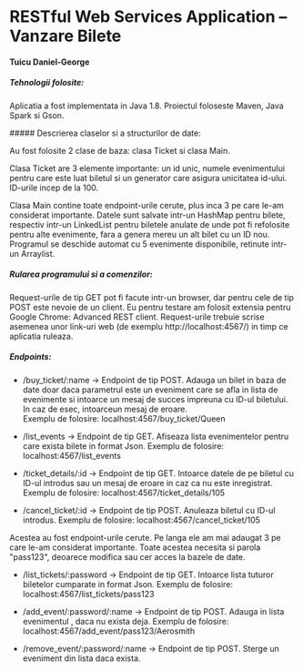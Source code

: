 # RESTful Web Services Application – Vanzare Bilete
#### Tuicu Daniel-George

##### Tehnologii folosite:
<p> Aplicatia a fost implementata in Java 1.8. Proiectul foloseste Maven, Java Spark si Gson. </p>
##### Descrierea claselor si a structurilor de date:
<p> 	Au fost folosite 2 clase de baza: clasa Ticket si clasa Main.</p> 
<p> Clasa Ticket are 3 elemente importante: un id unic, numele evenimentului pentru care este luat biletul si un generator care asigura unicitatea id-ului. ID-urile incep de la 100. <p>
<p> Clasa Main contine toate endpoint-urile cerute, plus inca 3 pe care le-am considerat importante. Datele sunt salvate intr-un HashMap pentru bilete, respectiv intr-un LinkedList pentru biletele anulate de unde pot fi refolosite pentru alte evenimente, fara a genera mereu un alt bilet cu un ID nou. Programul se deschide automat cu 5 evenimente disponibile, retinute intr-un Arraylist. </p>
<p. Evenimentele sunt: "Metallica", "Queen", "Slipknot", "Nightwish", "Dragonforce". </p>

##### Rularea programului si a comenzilor:
<p> Request-urile de tip GET pot fi facute intr-un browser, dar pentru cele de tip POST este nevoie de un client. Eu pentru testare am folosit extensia pentru Google Chrome: Advanced REST client. Request-urile trebuie scrise asemenea unor link-uri web (de exemplu http://localhost:4567/<endpoint>) in timp ce aplicatia ruleaza. </p>

##### Endpoints:
* /buy_ticket/:name  ->  Endpoint de tip POST. Adauga un bilet in baza de date doar daca parametrul <name> este un eveniment care se afla in lista de evenimente si intoarce un mesaj de succes impreuna cu ID-ul biletului. In caz de esec, intoarceun mesaj de eroare.  
Exemplu de folosire: localhost:4567/buy_ticket/Queen

* /list_events  ->  Endpoint de tip GET. Afiseaza lista evenimentelor pentru 
care exista bilete in format Json.
Exemplu de folosire: localhost:4567/list_events

* /ticket_details/:id  ->  Endpoint de tip GET. Intoarce datele de pe biletul cu ID-ul introdus sau un mesaj de eroare in caz ca nu este inregistrat. 
Exemplu de folosire: localhost:4567/ticket_details/105

* /cancel_ticket/:id  ->  Endpoint de tip POST. Anuleaza biletul cu ID-ul introdus. 
Exemplu de folosire: localhost:4567/cancel_ticket/105

<p> Acestea au fost endpoint-urile cerute. Pe langa ele am mai adaugat 3 pe care le-am considerat importante. Toate acestea necesita si parola "pass123", deoarece modifica sau cer acces la bazele de date.</p>

* /list_tickets/:password  ->  Endpoint de tip GET. Intoarce lista tuturor biletelor cumparate in format Json.
Exemplu de folosire: localhost:4567/list_tickets/pass123

* /add_event/:password/:name  ->  Endpoint de tip POST. Adauga in lista evenimentul <name>, daca nu exista deja.
Exemplu de folosire: localhost:4567/add_event/pass123/Aerosmith

* /remove_event/:password/:name -> Endpoint de tip POST. Sterge un eveniment din lista daca exista.
